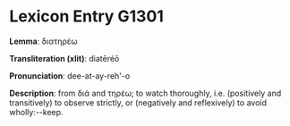 # Lexicon Entry G1301

**Lemma**: διατηρέω

**Transliteration (xlit)**: diatēréō

**Pronunciation**: dee-at-ay-reh'-o

**Description**:
from διά and τηρέω; to watch thoroughly, i.e. (positively and transitively) to observe strictly, or (negatively and reflexively) to avoid wholly:--keep.
